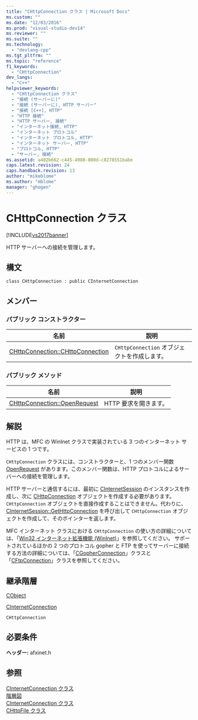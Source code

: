 ```yaml
---
title: "CHttpConnection クラス | Microsoft Docs"
ms.custom: ""
ms.date: "12/03/2016"
ms.prod: "visual-studio-dev14"
ms.reviewer: ""
ms.suite: ""
ms.technology: 
  - "devlang-cpp"
ms.tgt_pltfrm: ""
ms.topic: "reference"
f1_keywords: 
  - "CHttpConnection"
dev_langs: 
  - "C++"
helpviewer_keywords: 
  - "CHttpConnection クラス"
  - "接続 (サーバーに)"
  - "接続 (サーバーに), HTTP サーバー"
  - "接続 [C++], HTTP"
  - "HTTP 接続"
  - "HTTP サーバー, 接続"
  - "インターネット接続, HTTP"
  - "インターネット プロトコル"
  - "インターネット プロトコル, HTTP"
  - "インターネット サーバー, HTTP"
  - "プロトコル, HTTP"
  - "サーバー, 接続"
ms.assetid: a402b662-c445-4988-800d-c8278551babe
caps.latest.revision: 24
caps.handback.revision: 13
author: "mikeblome"
ms.author: "mblome"
manager: "ghogen"
---
```

# CHttpConnection クラス
[!INCLUDE[vs2017banner](../../assembler/inline/includes/vs2017banner.md)]

HTTP サーバーへの接続を管理します。  
  
## 構文  
  
```  
class CHttpConnection : public CInternetConnection  
```  
  
## メンバー  
  
### パブリック コンストラクター  
  
|名前|説明|  
|--------|--------|  
|[CHttpConnection::CHttpConnection](../Topic/CHttpConnection::CHttpConnection.md)|`CHttpConnection` オブジェクトを作成します。|  
  
### パブリック メソッド  
  
|名前|説明|  
|--------|--------|  
|[CHttpConnection::OpenRequest](../Topic/CHttpConnection::OpenRequest.md)|HTTP 要求を開きます。|  
  
## 解説  
 HTTP は、MFC の WinInet クラスで実装されている 3 つのインターネット サービスの 1 つです。  
  
 `CHttpConnection` クラスには、コンストラクターと、1 つのメンバー関数 [OpenRequest](../Topic/CHttpConnection::OpenRequest.md) があります。このメンバー関数は、HTTP プロトコルによるサーバーへの接続を管理します。  
  
 HTTP サーバーと通信するには、最初に [CInternetSession](../Topic/CInternetSession%20Class.md) のインスタンスを作成し、次に [CHttpConnection](#_mfc_chttpconnection) オブジェクトを作成する必要があります。  `CHttpConnection` オブジェクトを直接作成することはできません。代わりに、[CInternetSession::GetHttpConnection](../Topic/CInternetSession::GetHttpConnection.md) を呼び出して `CHttpConnection` オブジェクトを作成して、そのポインターを返します。  
  
 MFC インターネット クラスにおける `CHttpConnection` の使い方の詳細については、「[Win32 インターネット拡張機能 \(WinInet\)](../../mfc/win32-internet-extensions-wininet.md)」を参照してください。  サポートされているほかの 2 つのプロトコル gopher と FTP を使ってサーバーに接続する方法の詳細については、「[CGopherConnection](../../mfc/reference/cgopherconnection-class.md)」クラスと「[CFtpConnection](../../mfc/reference/cftpconnection-class.md)」クラスを参照してください。  
  
## 継承階層  
 [CObject](../Topic/CObject%20Class.md)  
  
 [CInternetConnection](../Topic/CInternetConnection%20Class.md)  
  
 `CHttpConnection`  
  
## 必要条件  
 **ヘッダー:** afxinet.h  
  
## 参照  
 [CInternetConnection クラス](../Topic/CInternetConnection%20Class.md)   
 [階層図](../../mfc/hierarchy-chart.md)   
 [CInternetConnection クラス](../Topic/CInternetConnection%20Class.md)   
 [CHttpFile クラス](../Topic/CHttpFile%20Class.md)